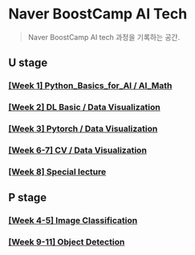 # Naver BoostCamp AI Tech
> Naver BoostCamp AI tech 과정을 기록하는 공간.

## U stage
### [[Week 1] Python_Basics_for_AI / AI_Math ](./week1)

### [[Week 2] DL Basic / Data Visualization ](./week2)

### [[Week 3] Pytorch / Data Visualization ](./week3)

### [[Week 6-7] CV / Data Visualization](./week6-7)

### [[Week 8] Special lecture](./week8)
## P stage
### [[Week 4-5] Image Classification](./week4-5)

### [[Week 9-11] Object Detection](./week9-11)